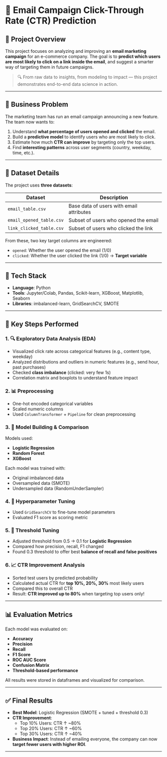 # 📧 Email Campaign Click-Through Rate (CTR) Prediction

## 📌 Project Overview

This project focuses on analyzing and improving an **email marketing campaign** for an e-commerce company. The goal is to **predict which users are most likely to click on a link inside the email**, and suggest a smarter way of targeting them in future campaigns.

> 🔍 From raw data to insights, from modeling to impact — this project demonstrates end-to-end data science in action.

---

## 🎯 Business Problem

The marketing team has run an email campaign announcing a new feature. The team now wants to:

1. Understand **what percentage of users opened and clicked** the email.
2. Build a **predictive model** to identify users who are most likely to click.
3. Estimate how much **CTR can improve** by targeting only the top users.
4. Find **interesting patterns** across user segments (country, weekday, time, etc.).

---

## 🧾 Dataset Details

The project uses **three datasets**:

| Dataset               | Description                                      |
|-----------------------|--------------------------------------------------|
| `email_table.csv`     | Base data of users with email attributes         |
| `email_opened_table.csv` | Subset of users who opened the email        |
| `link_clicked_table.csv` | Subset of users who clicked the link         |

From these, two key target columns are engineered:
- `opened`: Whether the user opened the email (1/0)
- `clicked`: Whether the user clicked the link (1/0) → **Target variable**

---

## 🔧 Tech Stack

- **Language**: Python  
- **Tools**: Jupyter/Colab, Pandas, Scikit-learn, XGBoost, Matplotlib, Seaborn  
- **Libraries**: imbalanced-learn, GridSearchCV, SMOTE  

---

## 🧠 Key Steps Performed

### 1. 🔍 Exploratory Data Analysis (EDA)
- Visualized click rate across categorical features (e.g., content type, weekday)
- Analyzed distributions and outliers in numeric features (e.g., send hour, past purchases)
- Checked **class imbalance** (clicked: very few 1s)
- Correlation matrix and boxplots to understand feature impact

### 2. 📊 Preprocessing
- One-hot encoded categorical variables
- Scaled numeric columns
- Used `ColumnTransformer` + `Pipeline` for clean preprocessing

### 3. 🤖 Model Building & Comparison
Models used:
- **Logistic Regression**
- **Random Forest**
- **XGBoost**

Each model was trained with:
- Original imbalanced data
- Oversampled data (SMOTE)
- Undersampled data (RandomUnderSampler)

### 4. 🔧 Hyperparameter Tuning
- Used `GridSearchCV` to fine-tune model parameters
- Evaluated F1 score as scoring metric

### 5. 🧮 Threshold Tuning
- Adjusted threshold from 0.5 → 0.1 for **Logistic Regression**
- Compared how precision, recall, F1 changed
- Found 0.3 threshold to offer best **balance of recall and false positives**

### 6. 📈 CTR Improvement Analysis
- Sorted test users by predicted probability
- Calculated actual CTR for **top 10%, 20%, 30%** most likely users
- Compared this to overall CTR
- Result: **CTR improved up to 80%** when targeting top users only!

---

## 📊 Evaluation Metrics

Each model was evaluated on:
- **Accuracy**
- **Precision**
- **Recall**
- **F1 Score**
- **ROC AUC Score**
- **Confusion Matrix**
- **Threshold-based performance**

All results were stored in dataframes and visualized for comparison.

---

## ✅ Final Results

- **Best Model**: Logistic Regression (SMOTE + tuned + threshold 0.3)
- **CTR Improvement**:  
  - Top 10% Users: CTR ↑ ~80%  
  - Top 20% Users: CTR ↑ ~60%  
  - Top 30% Users: CTR ↑ ~40%
- **Business Impact**: Instead of emailing everyone, the company can now **target fewer users with higher ROI**.

---


